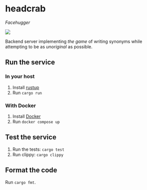 # headcrab

_Facehugger_

![](https://screenshots.gamebanana.com/img/ss/wips/5fb0da3c73555.jpg)

Backend server implementing _the game_ of writing synonyms while attempting to be as _unoriginal_ as possible.

## Run the service
### In your host
1. Install [rustup](https://rustup.rs)
2. Run `cargo run`

### With Docker
1. Install [Docker](https://www.docker.com)
2. Run `docker compose up`

## Test the service
1. Run the tests: `cargo test`
2. Run clippy: `cargo clippy`

## Format the code
Run `cargo fmt`.
